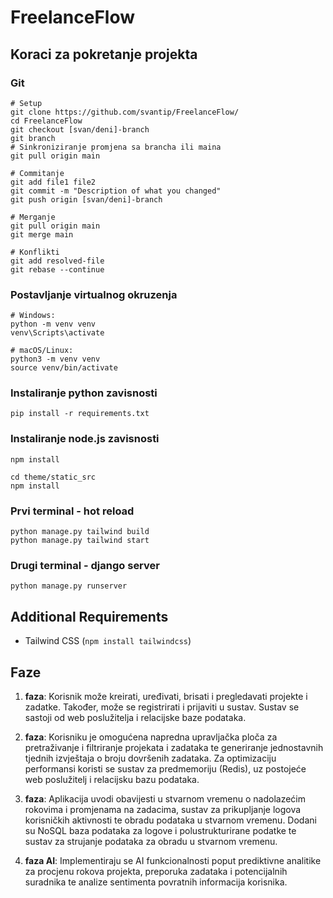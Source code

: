 # FreelanceFlow


## Koraci za pokretanje projekta
### Git
```
# Setup
git clone https://github.com/svantip/FreelanceFlow/
cd FreelanceFlow
git checkout [svan/deni]-branch
git branch
# Sinkroniziranje promjena sa brancha ili maina
git pull origin main

# Commitanje
git add file1 file2
git commit -m "Description of what you changed"
git push origin [svan/deni]-branch

# Merganje
git pull origin main
git merge main

# Konflikti
git add resolved-file
git rebase --continue
```
### Postavljanje virtualnog okruzenja
```
# Windows:
python -m venv venv
venv\Scripts\activate

# macOS/Linux:
python3 -m venv venv
source venv/bin/activate
```
### Instaliranje python zavisnosti
```
pip install -r requirements.txt
```
### Instaliranje node.js zavisnosti
```
npm install

cd theme/static_src
npm install
```
### Prvi terminal - hot reload
```
python manage.py tailwind build
python manage.py tailwind start
```
### Drugi terminal - django server
```
python manage.py runserver
```

## Additional Requirements
- Tailwind CSS (`npm install tailwindcss`)



## Faze
1. **faza**: Korisnik može kreirati, uređivati, brisati i pregledavati projekte i zadatke. Također, može se registrirati i prijaviti u sustav. Sustav se sastoji od web poslužitelja i relacijske baze podataka.

3. **faza**: Korisniku je omogućena napredna upravljačka ploča za pretraživanje i filtriranje projekata i zadataka te generiranje jednostavnih tjednih izvještaja o broju dovršenih zadataka. Za optimizaciju performansi koristi se sustav za predmemoriju (Redis), uz postojeće web poslužitelj i relacijsku bazu podataka.

5. **faza**: Aplikacija uvodi obavijesti u stvarnom vremenu o nadolazećim rokovima i promjenama na zadacima, sustav za prikupljanje logova korisničkih aktivnosti te obradu podataka u stvarnom vremenu. Dodani su NoSQL baza podataka za logove i polustrukturirane podatke te sustav za strujanje podataka za obradu u stvarnom vremenu.

7. **faza AI**: Implementiraju se AI funkcionalnosti poput prediktivne analitike za procjenu rokova projekta, preporuka zadataka i potencijalnih suradnika te analize sentimenta povratnih informacija korisnika.
